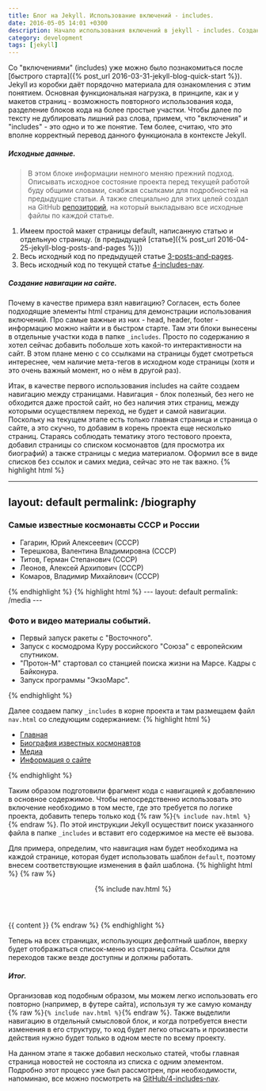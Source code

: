 ```yaml
---
title: Блог на Jekyll. Использование включений - includes.
date: 2016-05-05 14:01 +0300
description: Начало использования включений в jekyll - includes. Создание навигации сайта с применением includes. Using includes.
category: development
tags: [jekyll]
---
```


Со "включениями" (includes) уже можно было познакомиться после [быстрого старта]({% post_url 2016-03-31-jekyll-blog-quick-start %}). Jekyll из коробки даёт порядочно материала для ознакомления с этим понятием. Основная функциональная нагрузка, в принципе, как и у макетов страниц - возможность повторного использования кода, разделение блоков кода на более простые участки. Чтобы далее по тексту не дублировать лишний раз слова, примем, что "включения" и "includes" - это одно и то же понятие. Тем более, считаю, что это вполне корректный перевод данного функционала в контексте Jekyll.

##### Исходные данные.

>В этом блоке информации немного меняю прежний подход. Описывать исходное состояние проекта перед текущей работой буду общими словами, снабжая ссылками для подробностей на предыдущие статьи. А также специально для этих целей создал на GitHub [репозиторий](https://github.com/kiviok/jekyllcosmo), на который выкладываю все исходные файлы по каждой статье.

1. Имеем простой макет страницы default, написанную статью и отдельную страницу. (в предыдущей [статье]({% post_url 2016-04-25-jekyll-blog-posts-and-pages %}))
2. Весь исходный код по предыдущей статье [3-posts-and-pages](https://github.com/kiviok/jekyllcosmo/tree/master/3-posts-and-pages).
3. Весь исходный код по текущей статье [4-includes-nav](https://github.com/kiviok/jekyllcosmo/tree/master/4-includes-nav).


##### Создание навигации на сайте.

Почему в качестве примера взял навигацию? Согласен, есть более подходящие элементы html страниц для демонстрации использования включений. Про самые важные из них - head, header, footer - информацию можно найти и в быстром старте. Там эти блоки вынесены в отдельные участки кода в папке `_includes`. Просто по содержанию я хотел сейчас добавить побольше хоть какой-то интерактивности на сайт. В этом плане меню с со ссылками на страницы будет смотреться интереснее, чем наличие мета-тегов в исходном коде страницы (хотя и это очень важный момент, но о нём в другой раз).

Итак, в качестве первого использования includes на сайте создаем навигацию между страницами. Навигация - блок полезный, без него не обходится даже простой сайт, но без наличия этих страниц, между которыми осуществляем переход, не будет и самой навигации. Поскольку на текущем этапе есть только главная страница и страница о сайте, а это скучно, то добавим в корень проекта еще несколько страниц. Стараясь соблюдать тематику этого тестового проекта, добавил страницы со списком космонавтов (для просмотра их биографий) а также страницы с медиа материалом. Оформил все в виде списков без ссылок и самих медиа, сейчас это не так важно.
{% highlight html %}
<!-- biography.html -->
---
layout: default
permalink: /biography
---
<h3>Самые известные космонавты СССР и России</h3>
<ul>
  <li>Гагарин, Юрий Алексеевич (СССР)</li>
  <li>Терешкова, Валентина Владимировна (СССР)</li>
  <li>Титов, Герман Степанович (СССР)</li>
  <li>Леонов, Алексей Архипович (СССР)</li>
  <li>Комаров, Владимир Михайлович (СССР)</li>
</ul>
{% endhighlight %}
{% highlight html %}
<!-- media.html -->
---
layout: default
permalink: /media
---
<h3>Фото и видео материалы событий.</h3>
<ul>
  <li>Первый запуск ракеты с "Восточного".</li>
  <li>Запуск с космодрома Куру российского "Союза" с европейским спутником.</li>
  <li>"Протон-М" стартовал со станцией поиска жизни на Марсе. Кадры с Байконура.</li>
  <li>Запуск программы "ЭкзоМарс".</li>
</ul>
{% endhighlight %}

Далее создаем папку `_includes` в корне проекта и там размещаем файл `nav.html` со следующим содержанием:
{% highlight html %}
<nav>
  <ul>
    <li><a href="/">Главная</a></li>
    <li><a href="/biography">Биография известных космонавтов</a></li>
    <li><a href="/media">Медиа</a></li>
    <li><a href="/about">Информация о сайте</a></li>
  </ul>
</nav>
{% endhighlight %}

Таким образом подготовили фрагмент кода с навигацией к добавлению в основное содержимое. Чтобы непосредственно использовать это включение необходимо в том месте, где это требуется по логике проекта, добавить теперь только код {% raw %}`{% include nav.html %}`{% endraw %}. По этой инструкции Jekyll осуществит поиск указанного файла в папке `_includes` и вставит его содержимое на месте её вызова.

Для примера, определим, что навигация нам будет необходима на каждой странице, которая будет использовать шаблон `default`, поэтому внесем соответствующие изменения в файл шаблона.
{% highlight html %}
{% raw %}
<!-- default.html -->
<!DOCTYPE html>
<html lang="ru">
<head>
  <meta charset="UTF-8">
  <title>Jekyll блог</title>
</head>
<body>
<!-- Добавляем секцию header с необходимым включением навигации -->
  <header>
    {% include nav.html %}
  </header>
  {{ content }}
</body>
</html>
{% endraw %}
{% endhighlight %}

Теперь на всех страницах, использующих дефолтный шаблон, вверху будет отображаться список-меню из страниц сайта. Ссылки для переходов также везде доступны и должны работать.

##### Итог.

Организовав код подобным образом, мы можем легко использовать его повторно (например, в футере сайта), используя ту же самую команду {% raw %}`{% include nav.html %}`{% endraw %}. Также выделили навигацию в отдельный смысловой блок, и когда потребуется внести изменения в его структуру, то код будет легко отыскать и произвести действия нужно будет только в одном месте по всему проекту.

На данном этапе я также добавил несколько статей, чтобы главная страница новостей не состояла из списка с одним элементом. Подробно этот процесс уже был рассмотрен, при необходимости, напоминаю, все можно посмотреть на [GitHub/4-includes-nav](https://github.com/kiviok/jekyllcosmo/tree/master/4-includes-nav).
